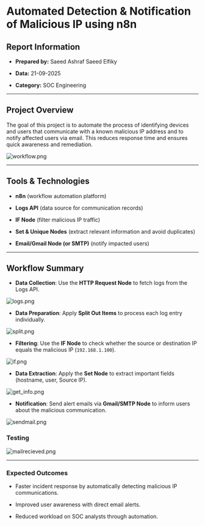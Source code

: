 # **Automated Detection & Notification of Malicious IP using n8n**

## Report Information

- **Prepared by:** Saeed Ashraf Saeed Elfiky

- **Data:** 21-09-2025

- **Category:** SOC Engineering

---

## Project Overview

The goal of this project is to automate the process of identifying devices and users that communicate with a known malicious IP address and to notify affected users via email. This reduces response time and ensures quick awareness and remediation.



![workflow.png](D:\Courses\We%20Innovate\SOC_Engineering_week\soar.100_task\workflow.png)



---

## Tools & Technologies

- **n8n** (workflow automation platform)

- **Logs API** (data source for communication records)

- **IF Node** (filter malicious IP traffic)

- **Set & Unique Nodes** (extract relevant information and avoid duplicates)

- **Email/Gmail Node (or SMTP)** (notify impacted users)

---

## Workflow Summary

- **Data Collection**: Use the **HTTP Request Node** to fetch logs from the Logs API.



![logs.png](D:\Courses\We%20Innovate\SOC_Engineering_week\soar.100_task\logs.png)



- **Data Preparation**: Apply **Split Out Items** to process each log entry individually.



![split.png](D:\Courses\We%20Innovate\SOC_Engineering_week\soar.100_task\split.png)



- **Filtering**: Use the **IF Node** to check whether the source or destination IP equals the malicious IP (`192.168.1.100`).



![if.png](D:\Courses\We%20Innovate\SOC_Engineering_week\soar.100_task\if.png)



- **Data Extraction**: Apply the **Set Node** to extract important fields (hostname, user, Source IP).



![get_info.png](D:\Courses\We%20Innovate\SOC_Engineering_week\soar.100_task\get_info.png)



- **Notification**: Send alert emails via **Gmail/SMTP Node** to inform users about the malicious communication.



![sendmail.png](D:\Courses\We%20Innovate\SOC_Engineering_week\soar.100_task\sendmail.png)



### Testing



![mailrecieved.png](D:\Courses\We%20Innovate\SOC_Engineering_week\soar.100_task\mailrecieved.png)



---

### Expected Outcomes

- Faster incident response by automatically detecting malicious IP communications.

- Improved user awareness with direct email alerts.

- Reduced workload on SOC analysts through automation.


